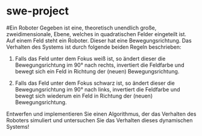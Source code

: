 # swe-project

#Ein Roboter
Gegeben ist eine, theoretisch unendlich große, zweidimensionale, Ebene, welches in quadratischen Felder eingeteilt ist. Auf einem Feld steht ein Roboter. Dieser hat eine Bewegungsrichtung. Das Verhalten des Systems ist durch folgende beiden Regeln beschrieben:

1.  Falls das Feld unter dem Fokus weiß ist, so ändert dieser die Bewegungsrichtung im 90° nach rechts, invertiert die Feldfarbe und bewegt sich ein Feld in Richtung der (neuen) Bewegungsrichtung.

2.  Falls das Feld unter dem Fokus schwarz ist, so ändert dieser die Bewegungsrichtung im 90° nach links, invertiert die Feldfarbe und bewegt sich wiederum ein Feld in Richtung der (neuen) Bewegungsrichtung.

Entwerfen und implementieren Sie einen Algorithmus, der das Verhalten des Roboters simuliert und untersuchen Sie das Verhalten dieses dynamischen Systems!
